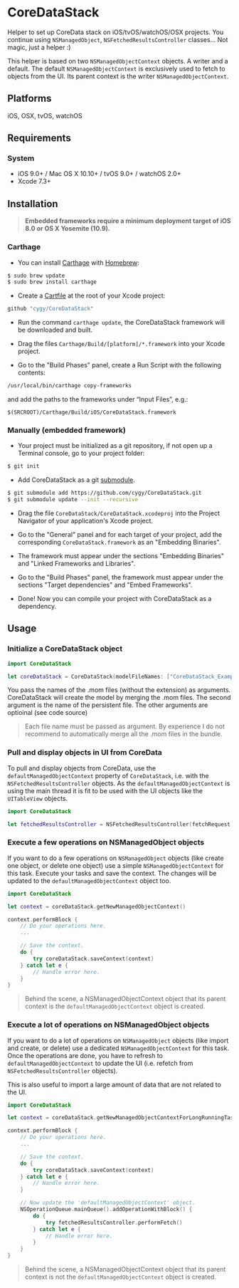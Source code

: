 # CoreDataStack

Helper to set up CoreData stack on iOS/tvOS/watchOS/OSX projects.
You continue using `NSManagedObject`, `NSFetchedResultsController` classes... Not magic, just a helper :)

This helper is based on two `NSManagedObjectContext` objects. A writer and a default.
The default `NSManagedObjectContext` is exclusively used to fetch to objects from the UI. Its parent context is the writer `NSManagedObjectContext`.

## Platforms

iOS, OSX, tvOS, watchOS

## Requirements

### System

- iOS 9.0+ / Mac OS X 10.10+ / tvOS 9.0+ / watchOS 2.0+
- Xcode 7.3+

## Installation

> **Embedded frameworks require a minimum deployment target of iOS 8.0 or OS X Yosemite (10.9).**

### Carthage

- You can install [Carthage](https://github.com/Carthage/Carthage) with [Homebrew](http://brew.sh/):

```bash
$ sudo brew update
$ sudo brew install carthage
```

- Create a [Cartfile](https://github.com/Carthage/Carthage/blob/master/Documentation/Artifacts.md#cartfile) at the root of your Xcode project:

```bash
github "cygy/CoreDataStack"
```

- Run the command `carthage update`, the CoreDataStack framework will be downloaded and built.

- Drag the files `Carthage/Build/[platform]/*.framework` into your Xcode project.

- Go to the "Build Phases" panel, create a Run Script with the following contents:

```bash
/usr/local/bin/carthage copy-frameworks
```

and add the paths to the frameworks under “Input Files”, e.g.:

```
$(SRCROOT)/Carthage/Build/iOS/CoreDataStack.framework
```

### Manually (embedded framework)

- Your project must be initialized as a git repository, if not open up a Terminal console, go to your project folder:

```bash
$ git init
```

- Add CoreDataStack as a git [submodule](http://git-scm.com/docs/git-submodule).

```bash
$ git submodule add https://github.com/cygy/CoreDataStack.git
$ git submodule update --init --recursive
```

- Drag the file `CoreDataStack/CoreDataStack.xcodeproj` into the Project Navigator of your application's Xcode project.

- Go to the "General" panel and for each target of your project, add the corresponding `CoreDataStack.framework` as an "Embedding Binaries".

- The framework must appear under the sections "Embedding Binaries" and "Linked Frameworks and Libraries".

- Go to the "Build Phases" panel, the framework must appear under the sections "Target dependencies" and "Embed Frameworks".

- Done! Now you can compile your project with CoreDataStack as a dependency.

## Usage

### Initialize a CoreDataStack object

```swift
import CoreDataStack

let coreDataStack = CoreDataStack(modelFileNames: ["CoreDataStack_Example"], persistentFileName: "example.sqlite")
```

You pass the names of the .mom files (without the extension) as arguments. CoreDataStack will create the model by merging the .mom files.
The second argument is the name of the persistent file.
The other arguments are optioinal (see code source)

> Each file name must be passed as argument. By experience I do not recommend to automatically merge all the .mom files in the bundle.

### Pull and display objects in UI from CoreData

To pull and display objects from CoreData, use the `defaultManagedObjectContext` property of `CoreDataStack`, i.e. with the `NSFetchedResultsController` objects. As the `defaultManagedObjectContext` is using the main thread it is fit to be used with the UI objects like the `UITableView` objects.

```swift
import CoreDataStack

let fetchedResultsController = NSFetchedResultsController(fetchRequest: fetchRequest, managedObjectContext: coreDataStack.defaultManagedObjectContext, sectionNameKeyPath: nil, cacheName: nil)
```

### Execute a few operations on NSManagedObject objects

If you want to do a few operations on `NSManagedObject` objects (like create one object, or delete one object) use a simple `NSManagedObjectContext` for this task.
Execute your tasks and save the context. The changes will be updated to the `defaultManagedObjectContext` object too.

```swift
import CoreDataStack

let context = coreDataStack.getNewManagedObjectContext()

context.performBlock {
    // Do your operations here.
    ...

    // Save the context.
    do {
        try coreDataStack.saveContext(context)
    } catch let e {
        // Handle error here.
    }
}
```

> Behind the scene, a NSManagedObjectContext object that its parent context is the `defaultManagedObjectContext` object is created.

### Execute a lot of operations on NSManagedObject objects

If you want to do a lot of operations on `NSManagedObject` objects (like import and create, or delete) use a dedicated `NSManagedObjectContext` for this task.
Once the operations are done, you have to refresh to `defaultManagedObjectContext` to update the UI (i.e. refetch from `NSFetchedResultsController` objects).

This is also useful to import a large amount of data that are not related to the UI.

```swift
import CoreDataStack

let context = coreDataStack.getNewManagedObjectContextForLongRunningTask()

context.performBlock {
    // Do your operations here.
    ...

    // Save the context.
    do {
        try coreDataStack.saveContext(context)
    } catch let e {
        // Handle error here.
    }

    // Now update the 'defaultManagedObjectContext' object.
    NSOperationQueue.mainQueue().addOperationWithBlock() {
        do {
            try fetchedResultsController.performFetch()
        } catch let e {
            // Handle error here.
        }
    }
}
```

> Behind the scene, a NSManagedObjectContext object that its parent context is not the `defaultManagedObjectContext` object is created.
